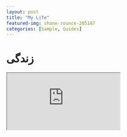```yaml
---
layout: post
title: "My Life"
featured-img: shane-rounce-205187
categories: [Sample, Guides]
---
```


# زندگی 

<iframe src="https://docs.google.com/spreadsheets/d/e/2PACX-1vRIFXXS5Z0psoHfRKdMV4vbHKxXH0Xk0eteDCorZm8tRHUH3Zo--bXWfwyoWvVk1efccnSM1fOHnqbl/pubhtml?gid=1456649484&amp;single=true&amp;widget=true&amp;headers=false"></iframe>
